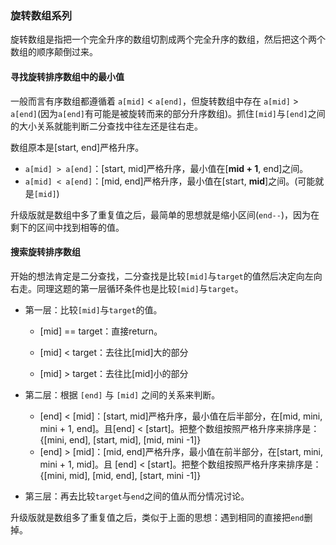 ### 旋转数组系列

旋转数组是指把一个完全升序的数组切割成两个完全升序的数组，然后把这个两个数组的顺序颠倒过来。

#### 寻找旋转排序数组中的最小值

一般而言有序数组都遵循着 `a[mid]` < `a[end]`，但旋转数组中存在 `a[mid]` > `a[end]`(因为`a[end]`有可能是被旋转而来的部分升序数组)。抓住`[mid]`与`[end]`之间的大小关系就能判断二分查找中往左还是往右走。

数组原本是[start, end]严格升序。

- `a[mid] > a[end]`：[start, mid]严格升序，最小值在[**mid + 1**, end]之间。
- `a[mid] < a[end]`：[mid, end]严格升序，最小值在[start, **mid**]之间。(可能就是`[mid]`)

升级版就是数组中多了重复值之后，最简单的思想就是缩小区间(`end--`)，因为在剩下的区间中找到相等的值。

#### 搜索旋转排序数组

开始的想法肯定是二分查找，二分查找是比较`[mid]`与`target`的值然后决定向左向右走。同理这题的第一层循环条件也是比较`[mid]`与`target`。

- 第一层：比较`[mid]`与`target`的值。

  - [mid] == target：直接return。

  - [mid] < target：去往比[mid]大的部分
  - [mid] > target：去往比[mid]小的部分

- 第二层：根据 `[end]` 与 `[mid]` 之间的关系来判断。
  - [end] < [mid]：[start, mid]严格升序，最小值在后半部分，在[mid, mini, mini + 1, end]。且[end] < [start]。把整个数组按照严格升序来排序是：{[mini, end], [start, mid], [mid, mini -1]}
  - [end] > [mid]：[mid, end]严格升序，最小值在前半部分，在[start, mini, mini + 1, mid]。且 [end] < [start]。把整个数组按照严格升序来排序是：{[mini, mid], [mid, end], [start, mini -1]}

- 第三层：再去比较`target`与`end`之间的值从而分情况讨论。

升级版就是数组多了重复值之后，类似于上面的思想：遇到相同的直接把`end`删掉。